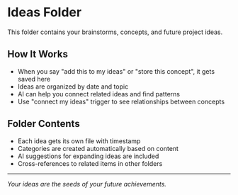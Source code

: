 # Ideas Folder

This folder contains your brainstorms, concepts, and future project ideas.

## How It Works
- When you say "add this to my ideas" or "store this concept", it gets saved here
- Ideas are organized by date and topic
- AI can help you connect related ideas and find patterns
- Use "connect my ideas" trigger to see relationships between concepts

## Folder Contents
- Each idea gets its own file with timestamp
- Categories are created automatically based on content
- AI suggestions for expanding ideas are included
- Cross-references to related items in other folders

---

*Your ideas are the seeds of your future achievements.*
